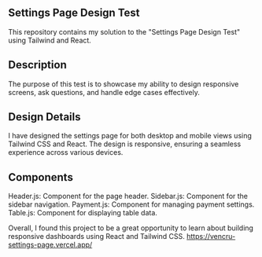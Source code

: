 ## Settings Page Design Test
This repository contains my solution to the "Settings Page Design Test" using Tailwind and React.

## Description
The purpose of this test is to showcase my ability to design responsive screens, ask questions, and handle edge cases effectively.

## Design Details
I have designed the settings page for both desktop and mobile views using Tailwind CSS and React. The design is responsive, ensuring a seamless experience across various devices.

## Components
Header.js: Component for the page header.
Sidebar.js: Component for the sidebar navigation.
Payment.js: Component for managing payment settings.
Table.js: Component for displaying table data.

Overall, I found this project to be a great opportunity to learn about building responsive dashboards using React and Tailwind CSS. 
https://vencru-settings-page.vercel.app/
